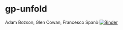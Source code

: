 # gp-unfold
Adam Bozson, Glen Cowan, Francesco Spanò
[![Binder](https://mybinder.org/badge.svg)](https://mybinder.org/v2/gh/adambozson/gp-unfold/master)
